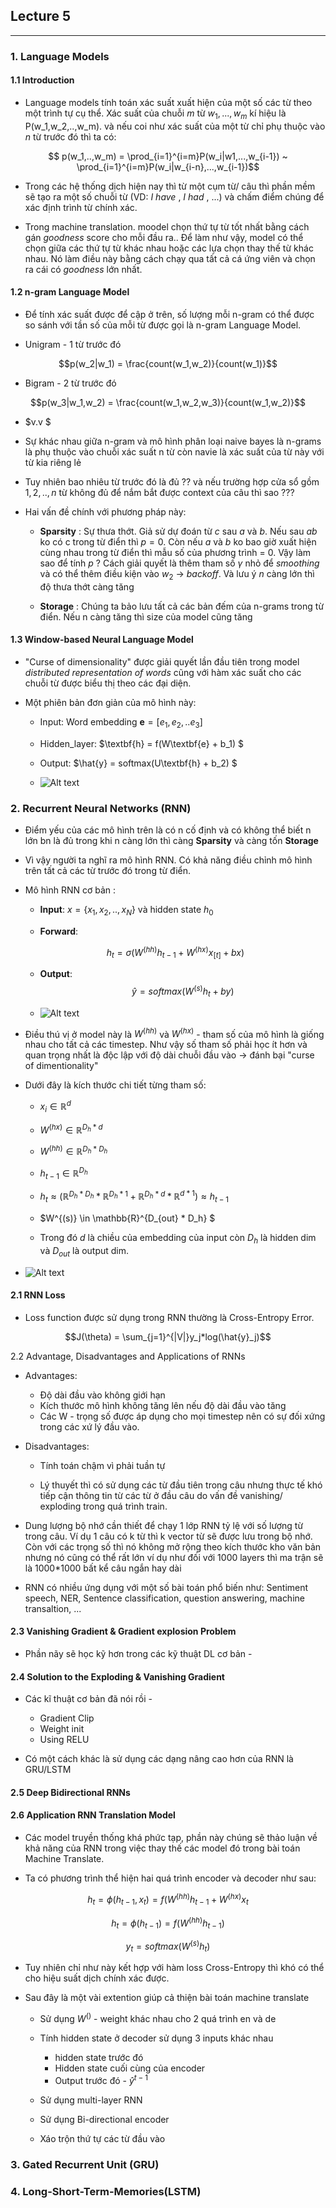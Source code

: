 ## Lecture 5 
--------------------------------
### 1. Language Models 
#### 1.1 Introduction 

* Language models tính toán xác suất xuất hiện của một số các từ theo một trình tự cụ thể. Xác suất của chuỗi $m$ từ ${w_1, ...,w_m}$ kí hiệu là P(w_1,w_2,..,w_m). và nếu coi như xác suất của một từ chỉ phụ thuộc vào $n$ từ trước đó thì ta có: 

$$ p(w_1,..,w_m) = \prod_{i=1}^{i=m}P(w_i|w1,...,w_{i-1}) ~ \prod_{i=1}^{i=m}P(w_i|w_{i-n},...,w_{i-1})$$

* Trong các hệ thống dịch hiện nay thì từ một cụm từ/ câu thì phần mềm sẽ tạo ra một số chuỗi từ (VD: _I have_ , _I had_ , ...) và chấm điểm chúng để xác định trình từ chính xác. 

* Trong machine translation. moodel chọn thứ tự từ tốt nhất bằng cách gán _goodness_ score cho mỗi đầu ra.. Để làm như vậy, model có thể chọn giữa các thứ tự từ khác nhau hoặc các lựa chọn thay thế từ khác nhau. Nó làm điều này bằng cách chạy qua tất cả cá ứng viên và chọn ra cái có _goodness_ lớn nhất. 

#### 1.2 n-gram Language Model 

* Để tính xác suất được để cập ở trên, số lượng mỗi n-gram có thể được so sánh với tần số của mỗi từ được gọi là n-gram Language Model. 

* Unigram - 1 từ trước đó 

$$p(w_2|w_1) = \frac{count(w_1,w_2)}{count(w_1)}$$
* Bigram - 2 từ trước đó 

$$p(w_3|w_1,w_2)  = \frac{count(w_1,w_2,w_3)}{count(w_1,w_2)}$$

* $v.v $

* Sự khác nhau giữa n-gram và mô hình phân loại naive bayes là n-grams là phụ thuộc vào chuỗi xác suất n từ còn navie là xác suất của từ này với từ kia riêng lẻ

* Tuy nhiên bao nhiêu từ trước đó là đủ ?? và nếu trường hợp cửa sổ gồm $1,2,..,n$ từ không đủ để nắm bắt được context của câu thì sao ???

* Hai vấn đề chính với phương pháp này: 

    * <b>Sparsity</b> : Sự thưa thớt. Giả sử dự đoán từ $c$ sau $a$ và $b$. Nếu sau $ab$ ko có c trong từ điển thì $p = 0$. Còn nếu $a$ và $b$ ko bao giờ xuất hiện cùng nhau trong từ điển thì mẫu số của phương trình = 0. Vậy làm sao để tính $p$ ? Cách giải quyết là thêm tham số $\gamma$ nhỏ để _smoothing_ và có thể thêm điều kiện vào $w_2$ -> _backoff_. Và lưu ý $n$ càng lớn thì độ thưa thớt càng tăng 

    * <b>Storage</b> : Chúng ta bảo lưu tất cả các bản đếm của n-grams trong từ điển. Nếu n càng tăng thì size của model cũng tăng 

#### 1.3 Window-based Neural Language Model 

* "Curse of dimensionality" được giải quyết lần đầu tiên trong model _distributed representation of words_  cũng với hàm xác suất cho các chuỗi từ được biểu thị theo các đại diện. 

* Một phiên bản đơn giản của mô hình này: 
    
    * Input: Word embedding $\textbf{e} = [e_1,e_2,..e_3]$
    * Hidden_layer: $\textbf{h} = f(W\textbf{e} + b_1) $
    * Output: $\hat{y} = softmax(U\textbf{h} + b_2) $ 

    * ![Alt text](image.png)

### 2. Recurrent Neural Networks (RNN)

* Điểm yếu của các mô hình trên là có n cố định và có không thể biết n lớn bn là đủ trong khi n càng lớn thì càng <b>Sparsity</b> và càng tốn <b> Storage</b> 

* Vì vậy người ta nghĩ ra mô hình RNN. Có khả năng điều chỉnh mô hình trên tất cả các từ trước đó trong từ điển.

* Mô hình RNN cơ bản : 

    * <b>Input</b>: $x = \{x_1,x_2,..,x_N\}$ và hidden state $h_0$

    * <b>Forward</b>: 

    $$h_t = \sigma(W^{(hh)}h_{t-1} + W^{(hx)}x_{[t]} + bx)$$  

    * <b>Output</b>: 
    $$\hat{y} = softmax(W^{(s)}h_t + by)$$
     
    * ![Alt text](image-1.png) 

* Điều thú vị ở model này là $W^{(hh)}$ và $W^{(hx)}$ - tham số của mô hình là giống nhau cho tất cả các timestep. Như vậy số tham số phải học ít hơn và quan trọng nhất là độc lập với độ dài chuỗi đầu vào -> đánh bại "curse of dimentionality"

* Dưới đây là kích thước chi tiết từng tham số:
    
    * $x_i \in \mathbb{R}^d$  
    * $W^{(hx)} \in \mathbb{R}^{D_h * d}$
    * $W^{(hh)} \in \mathbb{R}^{D_h*D_h}$
    * $h_{t-1} \in \mathbb{R}^{D_h}$

    * $h_t \approx  (\mathbb{R}^{D_h*D_h} * \mathbb{R}^{D_h*1} + \mathbb{R}^{D_h * d} * \mathbb{R}^{d * 1})  \approx h_{t-1}$ 

    * $W^{(s)} \in \mathbb{R}^{D_{out} * D_h} $

    * Trong đó $d$ là chiều của embedding của input còn $D_h$ là hidden dim và $D_{out}$ là output dim.

    
*   ![Alt text](image-2.png)

#### 2.1 RNN Loss 

* Loss function được sử dụng trong RNN thường là Cross-Entropy Error. 

$$J(\theta) = \sum_{j=1}^{|V|}y_j*log(\hat{y}_j)$$

2.2 Advantage, Disadvantages and Applications of RNNs
* Advantages: 

    * Độ dài đầu vào không giới hạn 
    * Kích thước mô hình không tăng lên nếu độ dài đầu vào tăng 
    * Các W - trọng số được áp dụng cho mọi timestep nên có sự đối xứng trong các xứ lý đầu vào. 

* Disadvantages: 

    * Tính toán chậm vì phải tuần tự 

    * Lý thuyết thì có sử dụng các từ đầu tiên trong câu nhưng thực tế khó tiếp cận thông tin từ các từ ở đầu câu do vấn đề vanishing/ exploding trong quá trình train. 

* Dung lượng bộ nhớ cần thiết để chạy 1 lớp RNN tỷ lệ với số lượng từ trong câu. Ví dụ 1 câu có k từ thì k vector từ sẽ được lưu trong bộ nhớ. Còn với các trọng số thì nó không mở rộng theo kích thước kho văn bản nhưng nó cũng có thể rất lớn ví dụ như đối với 1000 layers thì ma trận sẽ là 1000*1000 bất kể câu ngắn hay dài

* RNN có nhiều ứng dụng với một số bài toán phổ biến như: Sentiment speech, NER, Sentence classification, question answering, machine transaltion, ... 

#### 2.3 Vanishing Gradient & Gradient explosion Problem 

- Phần nãy sẽ học kỹ hơn trong các kỹ thuật DL cơ bản - 

#### 2.4 Solution to the Exploding & Vanishing Gradient 

- Các kĩ thuật cơ bản đã nói rồi - 
    
    *  Gradient Clip 
    * Weight init 
    * Using RELU 
- Có một cách khác là sử dụng các dạng nâng cao hơn của RNN là GRU/LSTM 

#### 2.5 Deep Bidirectional RNNs 

#### 2.6 Application RNN Translation Model 

* Các model truyền thống khá phức tạp, phần này chúng sẽ thảo luận về khả năng của RNN trong việc thay thế các model đó trong bài toán Machine Translate. 

* Ta có phương trình thể hiện hai quá trình encoder và decoder như sau: 

$$h_t = \phi(h_{t-1},x_t) = f(W^{(hh)}h_{t-1} + W^{(hx)}x_t$$ 

$$h_t = \phi(h_{t-1}) = f(W^{(hh)}h_{t-1})$$

$$y_t = softmax(W^{(s)}h_t)$$

* Tuy nhiên chỉ như này kết hợp với hàm loss Cross-Entropy thì khó có thể cho hiệu suất dịch chính xác được. 

* Sau đây là một vài extention giúp cả thiện bài toán machine translate 

    * Sử dụng $W^{()}$ - weight khác nhau cho 2 quá trình en và de 
    * Tính hidden state ở decoder sử dụng 3 inputs khác nhau 
        
        * hidden state trước đó 
        * Hidden state cuối cùng của encoder 
        * Output trước đó - $\hat{y}^{t-1}$ 
    
    * Sử dụng multi-layer RNN 
    * Sử dụng Bi-directional encoder
    * Xáo trộn thứ tự các từ đầu vào
### 3. Gated Recurrent Unit (GRU) 


### 4. Long-Short-Term-Memories(LSTM) 



